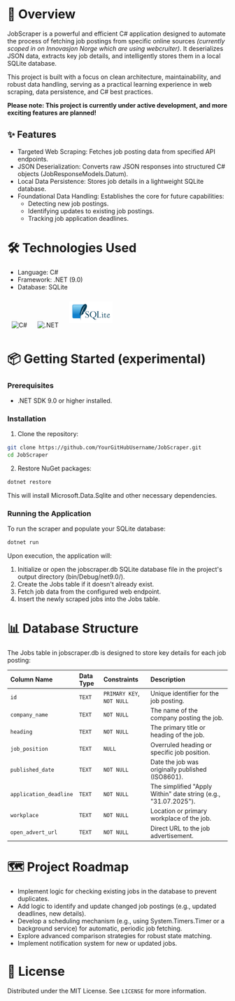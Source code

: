 # 🚀 Overview


JobScraper is a powerful and efficient C# application designed to automate the process of fetching job postings from specific online sources *(currently scoped in on Innovasjon Norge which are using webcruiter)*. It deserializes JSON data, extracts key job details, and intelligently stores them in a local SQLite database.

This project is built with a focus on clean architecture, maintainability, and robust data handling, serving as a practical learning experience in web scraping, data persistence, and C# best practices. 

**Please note: This project is currently under active development, and more exciting features are planned!**

## ✨ Features

- Targeted Web Scraping: Fetches job posting data from specified API endpoints.
- JSON Deserialization: Converts raw JSON responses into structured C# objects (JobResponseModels.Datum).
- Local Data Persistence: Stores job details in a lightweight SQLite database.
- Foundational Data Handling: Establishes the core for future capabilities:
	- Detecting new job postings.
	- Identifying updates to existing job postings.
	- Tracking job application deadlines.


# 🛠️ Technologies Used
- Language: C# 
- Framework: .NET (9.0)
- Database: SQLite
  
<img style="margin: 10px" src="https://profilinator.rishav.dev/skills-assets/csharp-original.svg" alt="C#" height="50" /> <img style="margin: 10px" src="https://github.com/dotnet/brand/blob/main/logo/dotnet-logo.svg" alt=".NET" height="50" /> <img style="margin: 10px" src="https://github.com/Adrianhammer/HabitTracker/blob/master/HabitTracker/Assets/sqlite-ar21.svg" alt="SqLite" height="50" /> 

# 📦 Getting Started (experimental)

### Prerequisites

- .NET SDK 9.0 or higher installed.

### Installation

1. Clone the repository:

```bash
git clone https://github.com/YourGitHubUsername/JobScraper.git
cd JobScraper
```

2. Restore NuGet packages:
```bash
dotnet restore
```

This will install Microsoft.Data.Sqlite and other necessary dependencies.

### Running the Application


To run the scraper and populate your SQLite database:

```bash
dotnet run
```
Upon execution, the application will:

1. Initialize or open the jobscraper.db SQLite database file in the project's output directory (bin/Debug/net9.0/).
2. Create the Jobs table if it doesn't already exist.
3. Fetch job data from the configured web endpoint.
4. Insert the newly scraped jobs into the Jobs table.

# 📊 Database Structure

The Jobs table in jobscraper.db is designed to store key details for each job posting:

| Column Name         | Data Type | Constraints            | Description                                   |
| :------------------ | :-------- | :--------------------- | :-------------------------------------------- |
| `id`                | `TEXT`    | `PRIMARY KEY`, `NOT NULL` | Unique identifier for the job posting.        |
| `company_name`      | `TEXT`    | `NOT NULL`             | The name of the company posting the job.      |
| `heading`           | `TEXT`    | `NOT NULL`             | The primary title or heading of the job.      |
| `job_position`      | `TEXT`    | `NULL`                 | Overruled heading or specific job position.   |
| `published_date`    | `TEXT`    | `NOT NULL`             | Date the job was originally published (ISO8601). |
| `application_deadline`| `TEXT`    | `NOT NULL`             | The simplified "Apply Within" date string (e.g., "31.07.2025"). |
| `workplace`         | `TEXT`    | `NOT NULL`             | Location or primary workplace of the job.     |
| `open_advert_url`   | `TEXT`    | `NOT NULL`             | Direct URL to the job advertisement.          |

# 🗺️ Project Roadmap

- Implement logic for checking existing jobs in the database to prevent duplicates.
- Add logic to identify and update changed job postings (e.g., updated deadlines, new details).
- Develop a scheduling mechanism (e.g., using System.Timers.Timer or a background service) for automatic, periodic job fetching.
- Explore advanced comparison strategies for robust state matching.
- Implement notification system for new or updated jobs.

# 📄 License

Distributed under the MIT License. See ```LICENSE``` for more information.
